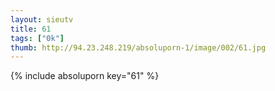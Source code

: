 ```yaml
--- 
layout: sieutv
title: 61
tags: ["0k"]
thumb: http://94.23.248.219/absoluporn-1/image/002/61.jpg
---
```

{% include absoluporn key="61" %} 
